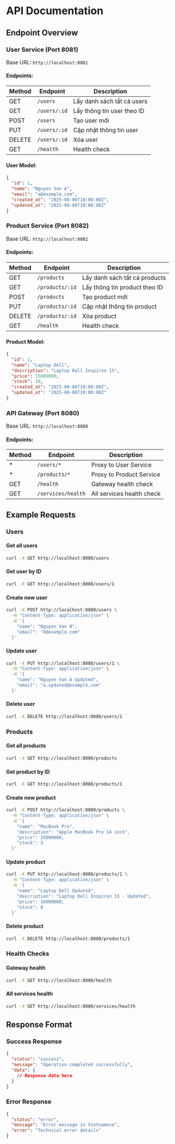# API Documentation

## Endpoint Overview

### User Service (Port 8081)
Base URL: `http://localhost:8081`

#### Endpoints:

| Method | Endpoint | Description |
|--------|----------|-------------|
| GET | `/users` | Lấy danh sách tất cả users |
| GET | `/users/:id` | Lấy thông tin user theo ID |
| POST | `/users` | Tạo user mới |
| PUT | `/users/:id` | Cập nhật thông tin user |
| DELETE | `/users/:id` | Xóa user |
| GET | `/health` | Health check |

#### User Model:
```json
{
  "id": 1,
  "name": "Nguyen Van A",
  "email": "a@example.com",
  "created_at": "2025-08-06T10:00:00Z",
  "updated_at": "2025-08-06T10:00:00Z"
}
```

### Product Service (Port 8082)
Base URL: `http://localhost:8082`

#### Endpoints:

| Method | Endpoint | Description |
|--------|----------|-------------|
| GET | `/products` | Lấy danh sách tất cả products |
| GET | `/products/:id` | Lấy thông tin product theo ID |
| POST | `/products` | Tạo product mới |
| PUT | `/products/:id` | Cập nhật thông tin product |
| DELETE | `/products/:id` | Xóa product |
| GET | `/health` | Health check |

#### Product Model:
```json
{
  "id": 1,
  "name": "Laptop Dell",
  "description": "Laptop Dell Inspiron 15",
  "price": 15000000,
  "stock": 10,
  "created_at": "2025-08-06T10:00:00Z",
  "updated_at": "2025-08-06T10:00:00Z"
}
```

### API Gateway (Port 8080)
Base URL: `http://localhost:8080`

#### Endpoints:

| Method | Endpoint | Description |
|--------|----------|-------------|
| * | `/users/*` | Proxy to User Service |
| * | `/products/*` | Proxy to Product Service |
| GET | `/health` | Gateway health check |
| GET | `/services/health` | All services health check |

## Example Requests

### Users

#### Get all users
```bash
curl -X GET http://localhost:8080/users
```

#### Get user by ID
```bash
curl -X GET http://localhost:8080/users/1
```

#### Create new user
```bash
curl -X POST http://localhost:8080/users \
  -H "Content-Type: application/json" \
  -d '{
    "name": "Nguyen Van B",
    "email": "b@example.com"
  }'
```

#### Update user
```bash
curl -X PUT http://localhost:8080/users/1 \
  -H "Content-Type: application/json" \
  -d '{
    "name": "Nguyen Van A Updated",
    "email": "a.updated@example.com"
  }'
```

#### Delete user
```bash
curl -X DELETE http://localhost:8080/users/1
```

### Products

#### Get all products
```bash
curl -X GET http://localhost:8080/products
```

#### Get product by ID
```bash
curl -X GET http://localhost:8080/products/1
```

#### Create new product
```bash
curl -X POST http://localhost:8080/products \
  -H "Content-Type: application/json" \
  -d '{
    "name": "MacBook Pro",
    "description": "Apple MacBook Pro 14 inch",
    "price": 35000000,
    "stock": 3
  }'
```

#### Update product
```bash
curl -X PUT http://localhost:8080/products/1 \
  -H "Content-Type: application/json" \
  -d '{
    "name": "Laptop Dell Updated",
    "description": "Laptop Dell Inspiron 15 - Updated",
    "price": 16000000,
    "stock": 8
  }'
```

#### Delete product
```bash
curl -X DELETE http://localhost:8080/products/1
```

### Health Checks

#### Gateway health
```bash
curl -X GET http://localhost:8080/health
```

#### All services health
```bash
curl -X GET http://localhost:8080/services/health
```

## Response Format

### Success Response
```json
{
  "status": "success",
  "message": "Operation completed successfully",
  "data": {
    // Response data here
  }
}
```

### Error Response
```json
{
  "status": "error",
  "message": "Error message in Vietnamese",
  "error": "Technical error details"
}
```
